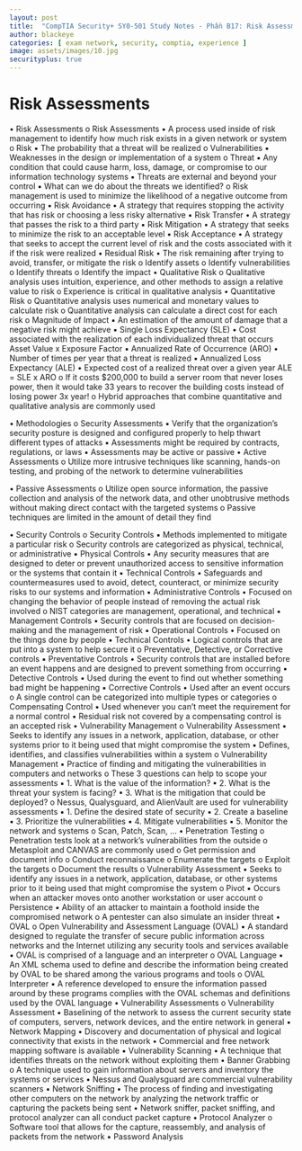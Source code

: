 ```yaml
---
layout: post
title:  "CompTIA Security+ SY0-501 Study Notes - Phần B17: Risk Assessments"
author: blackeye
categories: [ exam network, security, comptia, experience ]
image: assets/images/10.jpg
securityplus: true
---
```


# Risk Assessments
• Risk Assessments
    o Risk Assessments
▪ A process used inside of risk management to identify how much risk
exists in a given network or system
o Risk
▪ The probability that a threat will be realized
o Vulnerabilities
▪ Weaknesses in the design or implementation of a system
o Threat
▪ Any condition that could cause harm, loss, damage, or compromise to
our information technology systems
▪ Threats are external and beyond your control
▪ What can we do about the threats we identified?
o Risk management is used to minimize the likelihood of a negative outcome
from occurring
▪ Risk Avoidance
• A strategy that requires stopping the activity that has risk or
choosing a less risky alternative
▪ Risk Transfer
• A strategy that passes the risk to a third party
▪ Risk Mitigation
• A strategy that seeks to minimize the risk to an acceptable level
▪ Risk Acceptance
• A strategy that seeks to accept the current level of risk and the
costs associated with it if the risk were realized
▪ Residual Risk
• The risk remaining after trying to avoid, transfer, or mitigate the
risk
o Identify assets
o Identify vulnerabilities
o Identify threats
o Identify the impact
• Qualitative Risk
o Qualitative analysis uses intuition, experience, and other methods to assign a
relative value to risk
o Experience is critical in qualitative analysis
• Quantitative Risk
o Quantitative analysis uses numerical and monetary values to calculate risk
o Quantitative analysis can calculate a direct cost for each risk
o Magnitude of Impact
▪ An estimation of the amount of damage that a negative risk might
achieve
▪ Single Loss Expectancy (SLE)
• Cost associated with the realization of each individualized threat
that occurs
Asset Value x Exposure Factor
▪ Annualized Rate of Occurrence (ARO)
• Number of times per year that a threat is realized
▪ Annualized Loss Expectancy (ALE)
• Expected cost of a realized threat over a given year
ALE = SLE x ARO
    o If it costs $200,000 to build a server room that never loses power, then it would take 33 years to recover the building costs instead of losing power 3x year!
    o Hybrid approaches that combine quantitative and qualitative analysis are commonly used

• Methodologies
    o Security Assessments
        ▪ Verify that the organization’s security posture is designed and configured
        properly to help thwart different types of attacks
        ▪ Assessments might be required by contracts, regulations, or laws
        ▪ Assessments may be active or passive
• Active Assessments
    o Utilize more intrusive techniques like scanning, hands-on
    testing, and probing of the network to determine
    vulnerabilities

• Passive Assessments
    o Utilize open source information, the passive collection and
    analysis of the network data, and other unobtrusive
    methods without making direct contact with the targeted
    systems
    o Passive techniques are limited in the amount of detail they
    find

• Security Controls
    o Security Controls
        ▪ Methods implemented to mitigate a particular risk
    o Security controls are categorized as physical, technical, or administrative
        ▪ Physical Controls
• Any security measures that are designed to deter or prevent
unauthorized access to sensitive information or the systems that
contain it
▪ Technical Controls
• Safeguards and countermeasures used to avoid, detect,
counteract, or minimize security risks to our systems and
information
▪ Administrative Controls
• Focused on changing the behavior of people instead of removing
the actual risk involved
o NIST categories are management, operational, and technical
▪ Management Controls
• Security controls that are focused on decision-making and the
management of risk
▪ Operational Controls
• Focused on the things done by people
▪ Technical Controls
• Logical controls that are put into a system to help secure it
o Preventative, Detective, or Corrective controls
▪ Preventative Controls
• Security controls that are installed before an event happens and
are designed to prevent something from occurring
▪ Detective Controls
• Used during the event to find out whether something bad might
be happening
▪ Corrective Controls
• Used after an event occurs
o A single control can be categorized into multiple types or categories
o Compensating Control
▪ Used whenever you can’t meet the requirement for a normal control
▪ Residual risk not covered by a compensating control is an accepted risk
• Vulnerability Management
o Vulnerability Assessment
▪ Seeks to identify any issues in a network, application, database, or other
systems prior to it being used that might compromise the system
▪ Defines, identifies, and classifies vulnerabilities within a system
o Vulnerability Management
▪ Practice of finding and mitigating the vulnerabilities in computers and
networks
o These 3 questions can help to scope your assessments
▪ 1. What is the value of the information?
▪ 2. What is the threat your system is facing?
▪ 3. What is the mitigation that could be deployed?
o Nessus, Qualysguard, and AlienVault are used for vulnerability assessments
▪ 1. Define the desired state of security
▪ 2. Create a baseline
▪ 3. Prioritize the vulnerabilities
▪ 4. Mitigate vulnerabilities
▪ 5. Monitor the network and systems
o Scan, Patch, Scan, …
• Penetration Testing
o Penetration tests look at a network’s vulnerabilities from the outside
o Metasploit and CANVAS are commonly used
o Get permission and document info
o Conduct reconnaissance
o Enumerate the targets
o Exploit the targets
o Document the results
o Vulnerability Assessment
▪ Seeks to identify any issues in a network, application, database, or other
systems prior to it being used that might compromise the system
o Pivot
▪ Occurs when an attacker moves onto another workstation or user
account
o Persistence
▪ Ability of an attacker to maintain a foothold inside the compromised
network
o A pentester can also simulate an insider threat
• OVAL
o Open Vulnerability and Assessment Language (OVAL)
▪ A standard designed to regulate the transfer of secure public information
across networks and the Internet utilizing any security tools and services
available
▪ OVAL is comprised of a language and an interpreter
o OVAL Language
▪ An XML schema used to define and describe the information being
created by OVAL to be shared among the various programs and tools
o OVAL Interpreter
▪ A reference developed to ensure the information passed around by these
programs complies with the OVAL schemas and definitions used by the
OVAL language
• Vulnerability Assessments
o Vulnerability Assessment
▪ Baselining of the network to assess the current security state of
computers, servers, network devices, and the entire network in general
▪ Network Mapping
• Discovery and documentation of physical and logical connectivity
that exists in the network
• Commercial and free network mapping software is available
▪ Vulnerability Scanning
• A technique that identifies threats on the network without
exploiting them
• Banner Grabbing
o A technique used to gain information about servers and
inventory the systems or services
• Nessus and Qualysguard are commercial vulnerability scanners
▪ Network Sniffing
• The process of finding and investigating other computers on the
network by analyzing the network traffic or capturing the packets
being sent
• Network sniffer, packet sniffing, and protocol analyzer can all
conduct packet capture
• Protocol Analyzer
o Software tool that allows for the capture, reassembly, and
analysis of packets from the network
▪ Password Analysis